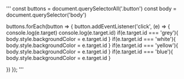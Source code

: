 ''' const buttons = document.querySelectorAll('.button')
const body = document.querySelector('body')

buttons.forEach(button => {
  button.addEventListener('click', (e) => {
    console.log(e.target)
    console.log(e.target.id)
    if(e.target.id === 'grey'){
        body.style.backgroundColor = e.target.id
    }
    if(e.target.id === 'white'){
        body.style.backgroundColor = e.target.id
    }
    if(e.target.id === 'yellow'){
        body.style.backgroundColor = e.target.id
    }
    if(e.target.id === 'blue'){
        body.style.backgroundColor = e.target.id
    }

  })
});
'''